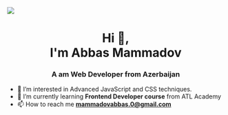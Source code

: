 <img src="https://topdev.vn/blog/wp-content/uploads/2023/02/front-end.png">
<h1 align="center">Hi 👋,<br>
I'm Abbas Mammadov
</h1>

<h3 align="center">A am Web Developer from Azerbaijan</h3>

- 👀 I’m interested in Advanced JavaScript and CSS techniques.
- 🌱 I’m currently learning **Frontend Developer course** from ATL Academy
- 📫 How to reach me **mammadovabbas.0@gmail.com**

<!---
AbbasMemmedov/AbbasMemmedov is a ✨ special ✨ repository because its `README.md` (this file) appears on your GitHub profile.
You can click the Preview link to take a look at your changes.
--->
